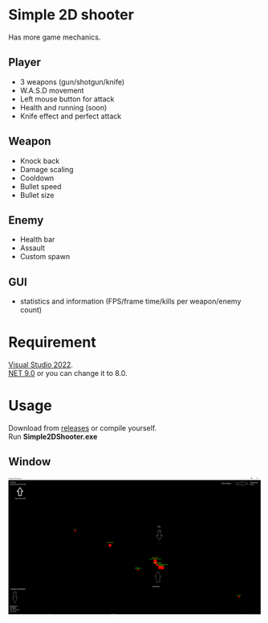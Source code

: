 # Simple 2D shooter
Has more game mechanics.


## Player
- 3 weapons (gun/shotgun/knife)
- W.A.S.D movement
- Left mouse button for attack
- Health and running (soon)
- Knife effect and perfect attack

## Weapon
- Knock back
- Damage scaling
- Cooldown
- Bullet speed
- Bullet size

## Enemy
- Health bar
- Assault
- Custom spawn

## GUI
- statistics and information (FPS/frame time/kills per weapon/enemy count)

# Requirement
[Visual Studio 2022](https://visualstudio.microsoft.com/ru/vs).\
[NET 9.0](https://dotnet.microsoft.com/en-us/download/dotnet/9.0) or you can change it to 8.0.

# Usage
Download from [releases](https://github.com/Dae-Moon/Simple2DShooter/releases) or compile yourself.\
Run **Simple2DShooter.exe**

## Window
<p align="center">
   <img src="resources/game.png">
</p>
